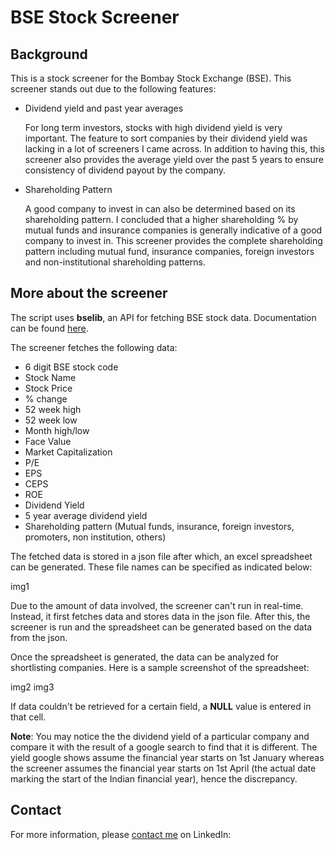 # BSE Stock Screener
## Background

This is a stock screener for the Bombay Stock Exchange (BSE).
This screener stands out due to the following features:
* Dividend yield and past year averages

	For long term investors, stocks with high dividend yield is very important.  The feature to sort companies by their dividend yield was lacking in a lot of screeners I came across. In addition to having this, this screener also provides the average yield over the past 5 years to ensure consistency of dividend payout by the company.

* Shareholding Pattern

	A good company to invest in can also be determined based on its shareholding pattern. I concluded that a higher shareholding % by mutual funds and insurance companies is generally indicative of a good company to invest in. This screener provides the complete shareholding pattern including mutual fund, insurance companies, foreign investors and non-institutional shareholding patterns.
	
## More about the screener
The script uses **bselib**, an API for fetching BSE stock data. Documentation can be found [here](https://bselib.readthedocs.io/en/latest/). 

The screener fetches the following data:
* 6 digit BSE stock code
* Stock Name
* Stock Price
* % change
* 52 week high
* 52 week low
* Month high/low
* Face Value
* Market Capitalization
* P/E
* EPS
* CEPS
* ROE
* Dividend Yield
* 5 year average dividend yield
* Shareholding pattern (Mutual funds, insurance, 
foreign investors, promoters, non institution, others)

The fetched data is stored in a json file after which, an excel spreadsheet can be generated. These file names can be specified as indicated below:

img1

Due to the amount of data involved, the screener can't run in real-time. Instead, it first fetches data and stores data in the json file. After this, the screener is run and the spreadsheet can be generated based on the data from the json.

Once the spreadsheet is generated, the data can be analyzed for shortlisting companies. Here is a sample screenshot of the spreadsheet:

img2
img3

If data couldn't be retrieved for a certain field, a **NULL** value is entered in that cell.

**Note**: You may notice the the dividend yield of a particular company and compare it with the result of a google search to find that it is different. The yield google shows assume the financial year starts on 1st January whereas the screener assumes the financial year starts on 1st April (the actual date marking the start of the Indian financial year), hence the discrepancy.

## Contact
For more information, please [contact me](https://www.linkedin.com/in/mrinal-managoli-442bb0170/) on LinkedIn:













